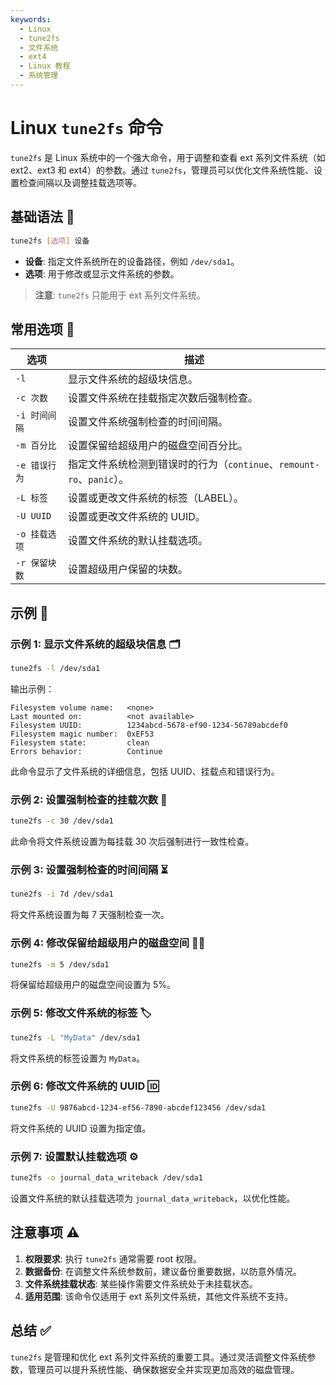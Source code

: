 ```yaml
---
keywords: 
  - Linux
  - tune2fs
  - 文件系统
  - ext4
  - Linux 教程
  - 系统管理
---
```


# Linux `tune2fs` 命令

`tune2fs` 是 Linux 系统中的一个强大命令，用于调整和查看 ext 系列文件系统（如 ext2、ext3 和 ext4）的参数。通过 `tune2fs`，管理员可以优化文件系统性能、设置检查间隔以及调整挂载选项等。

## 基础语法 📜

```bash
tune2fs [选项] 设备
```

- **设备**: 指定文件系统所在的设备路径，例如 `/dev/sda1`。
- **选项**: 用于修改或显示文件系统的参数。

> **注意**: `tune2fs` 只能用于 ext 系列文件系统。

## 常用选项 🔧

| 选项                     | 描述                                             |
|--------------------------|--------------------------------------------------|
| `-l`                    | 显示文件系统的超级块信息。                      |
| `-c 次数`                | 设置文件系统在挂载指定次数后强制检查。           |
| `-i 时间间隔`            | 设置文件系统强制检查的时间间隔。                 |
| `-m 百分比`              | 设置保留给超级用户的磁盘空间百分比。             |
| `-e 错误行为`            | 指定文件系统检测到错误时的行为（`continue`、`remount-ro`、`panic`）。 |
| `-L 标签`                | 设置或更改文件系统的标签（LABEL）。             |
| `-U UUID`                | 设置或更改文件系统的 UUID。                     |
| `-o 挂载选项`            | 设置文件系统的默认挂载选项。                     |
| `-r 保留块数`            | 设置超级用户保留的块数。                         |

## 示例 🌟

### 示例 1: 显示文件系统的超级块信息 🗂️

```bash
tune2fs -l /dev/sda1
```
输出示例：
```
Filesystem volume name:   <none>
Last mounted on:          <not available>
Filesystem UUID:          1234abcd-5678-ef90-1234-56789abcdef0
Filesystem magic number:  0xEF53
Filesystem state:         clean
Errors behavior:          Continue
```
此命令显示了文件系统的详细信息，包括 UUID、挂载点和错误行为。

### 示例 2: 设置强制检查的挂载次数 🔄

```bash
tune2fs -c 30 /dev/sda1
```
此命令将文件系统设置为每挂载 30 次后强制进行一致性检查。

### 示例 3: 设置强制检查的时间间隔 ⏳

```bash
tune2fs -i 7d /dev/sda1
```
将文件系统设置为每 7 天强制检查一次。

### 示例 4: 修改保留给超级用户的磁盘空间 🧑‍💻

```bash
tune2fs -m 5 /dev/sda1
```
将保留给超级用户的磁盘空间设置为 5%。

### 示例 5: 修改文件系统的标签 🏷️

```bash
tune2fs -L "MyData" /dev/sda1
```
将文件系统的标签设置为 `MyData`。

### 示例 6: 修改文件系统的 UUID 🆔

```bash
tune2fs -U 9876abcd-1234-ef56-7890-abcdef123456 /dev/sda1
```
将文件系统的 UUID 设置为指定值。

### 示例 7: 设置默认挂载选项 ⚙️

```bash
tune2fs -o journal_data_writeback /dev/sda1
```
设置文件系统的默认挂载选项为 `journal_data_writeback`，以优化性能。

## 注意事项 ⚠️

1. **权限要求**: 执行 `tune2fs` 通常需要 root 权限。
2. **数据备份**: 在调整文件系统参数前，建议备份重要数据，以防意外情况。
3. **文件系统挂载状态**: 某些操作需要文件系统处于未挂载状态。
4. **适用范围**: 该命令仅适用于 ext 系列文件系统，其他文件系统不支持。

## 总结 ✅

`tune2fs` 是管理和优化 ext 系列文件系统的重要工具。通过灵活调整文件系统参数，管理员可以提升系统性能、确保数据安全并实现更加高效的磁盘管理。
